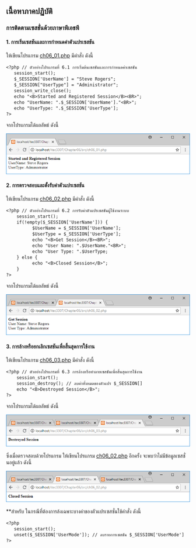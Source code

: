 ## เนื้อหาภาคปฏิบัติ
### การติดตามเซสชั่นด้วยภาษาพีเอชพี
#### 1. การเริ่มเซสชันและการกำหนดค่าตัวแปรเซสชัน

ให้เขียนโปรแกรม [ch06_01.php](src/ch06_01.php) มีคำสั่ง ดังนี้

```
<?php // ตัวอย่างโปรแกรมที่ 6.1 การเริ่มต้นเซสชันและการกำหนดค่าเซสชัน
   session_start();
   $_SESSION['UserName'] = "Steve Rogers";
   $_SESSION["UserType"] = "Administrator";
   session_write_close();
   echo "<B>Started and Registered Session</B><BR>";
   echo "UserName: ".$_SESSION['UserName']."<BR>";
   echo "UserType: ".$_SESSION['UserType'];
?>
```

จากโปรแกรมได้ผลลัพธ์ ดังนี้

<img src=output/ch06_01.png>

#### 2. การตรวจสอบและตั้งรับค่าตัวแปรเซสชัน

ให้เขียนโปรแกรม [ch06_02.php](src/ch06_02.php) มีคำสั่ง ดังนี้

```
<?php // ตัวอย่างโปรแกรมที่ 6.2 การรับค่าตัวแปรเซสชันผู้ใช้งานระบบ
    session_start();
    if(!empty($_SESSION['UserName'])) {
          $UserName = $_SESSION['UserName'];
          $UserType = $_SESSION['UserType'];
          echo "<B>Get Session</B><BR>";
          echo "User Name: ".$UserName."<BR>";
          echo "User Type: ".$UserType;
    } else {
          echo "<B>Closed Session</B>";
    }
?>
```

จากโปรแกรมได้ผลลัพธ์ ดังนี้

<img src=output/ch06_02.png>

#### 3. การล้างหรือยกเลิกเซสชันเพื่อสิ้นสุดการใช้งาน

ให้เขียนโปรแกรม [ch06_03.php](src/ch06_03.php) มีคำสั่ง ดังนี้

```
<?php // ตัวอย่างโปรแกรมที่ 6.3 การล้างหรือทำลายเซสชันเพื่อสิ้นสุดการใช้งาน
    session_start();
    session_destroy(); // ลบค่าทั้งหมดของตัวแปร $_SESSION[] 
    echo "<B>Destroyed Session</B>";
?>
```

จากโปรแกรมได้ผลลัพธ์ ดังนี้

<img src=output/ch06_03.png>

ซึ่งเมื่อตรวจสอบด้วยโปรแกรม ให้เขียนโปรแกรม [ch06_02.php](src/ch06_02.php) อีกครั้ง จะพบว่าไม่มีข้อมูลเซสซั่นอยู่แล้ว ดังนี้

<img src=output/ch06_03_1.png>


**สำหรับ ในกรณีที่ต้องการล้งเฉพาะบางค่าของตัวแปรเซสซั่นใช้คำสั่ง ดังนี้


```
<?php
   session_start();
   unset($_SESSION['UserMode']); // ลบรายการเซสชัน $_SESSION['UserMode']
?>
```